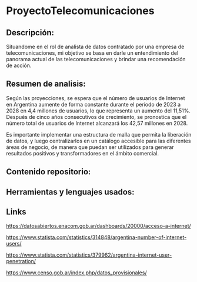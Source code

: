# ProyectoTelecomunicaciones
## Descripción:

Situandome en el rol de analista de datos contratado por una empresa de telecomunicaciones, mi objetivo se basa en darle un entendimiento del panorama actual de las telecomunicaciones y brindar una recomendación de acción.

## Resumen de analisis:

Según las proyecciones, se espera que el número de usuarios de Internet en Argentina aumente de forma constante durante el período de 2023 a 2028 en 4,4 millones de usuarios, lo que representa un aumento del 11,51%. Después de cinco años consecutivos de crecimiento, se pronostica que el número total de usuarios de Internet alcanzará los 42,57 millones en 2028.

Es importante implementar una estructura de malla que permita la liberación de datos, y luego centralizarlos en un catálogo accesible para las diferentes áreas de negocio, de manera que puedan ser utilizados para generar resultados positivos y transformadores en el ámbito comercial.

## Contenido repositorio:

## Herramientas y lenguajes usados:

## Links

https://datosabiertos.enacom.gob.ar/dashboards/20000/acceso-a-internet/


https://www.statista.com/statistics/314848/argentina-number-of-internet-users/


https://www.statista.com/statistics/379962/argentina-internet-user-penetration/


https://www.censo.gob.ar/index.php/datos_provisionales/
